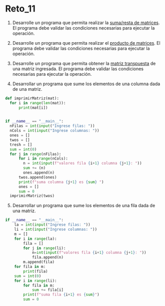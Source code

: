 # Reto_11

1. Desarrolle un programa que permita realizar la [suma/resta de matrices](https://es.wikipedia.org/wiki/Adici%C3%B3n_matricial). El programa debe validar las condiciones necesarias para ejecutar la operación.

2. Desarrolle un programa que permita realizar el [producto de matrices](https://es.wikipedia.org/wiki/Multiplicaci%C3%B3n_de_matrices). El programa debe validar las condiciones necesarias para ejecutar la operación.

3. Desarrolle un programa que permita obtener la  [matriz transpuesta](https://es.wikipedia.org/wiki/Matriz_transpuesta) de una matriz ingresada. El programa debe validar las condiciones necesarias para ejecutar la operación.

4. Desarrollar un programa que sume los elementos de una columna dada de una matriz.
```python
def imprimirMatriz(mat):
  for i in range(len(mat)):
      print(mat[i])
  

if __name__ == "__main__":
  nFilas = int(input("Ingrese filas: "))
  nCols = int(input("Ingrese columnas: "))
  ones = []
  twos = []
  tresh = []
  sum = int(0)
  for j in range(nFilas):
      for i in range(nCols):
        n = int(input(f"valores fila {i+1} columna {j+1}: "))
        sum += (n)
        ones.append(n)
      twos.append(ones)
      print(f"suma columna {j+1} es {sum} ")
      ones = []
      sum = 0
  imprimirMatriz(twos)
```
5. Desarrollar un programa que sume los elementos de una fila dada de
una matriz.
```python
if __name__ == "__main__":
    la = int(input("Ingrese filas: "))
    li = int(input("Ingrese columnas: "))
    m = []
    for i in range(la):
        fila = []
        for j in range(li):
            n=int(input(f"valores fila {i+1} columna {j+1}: "))
            fila.append(n)
        m.append(fila)
    for fila in m:
        print(fila)
    sum = int(0)
    for i in range(li):
        for fila in m:
            sum += fila[i]
        print(f"suma fila {i+1} es {sum}")
        sum = 0
```

